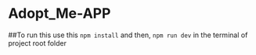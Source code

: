 # Adopt_Me-APP
##To run this use this `npm install` and then, `npm run dev` in the terminal of project root folder
